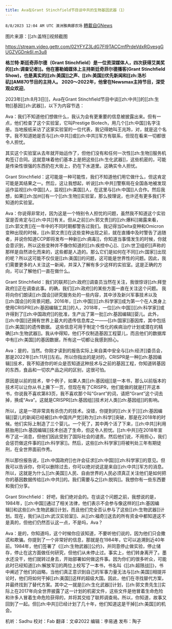 ```yaml
---
title: Ava在Grant Stinchfield节目谈中共的生物基因武器（1）
---
```

`8/8/2023 12:04 AM UTC 澳洲雅典娜农场` [轉載自GNews](https://gnews.org/articles/1533969)

图片来源：[[zh:盖特]]视频截图

https://stream.video.gettr.com/02YFYZ3LdG7Fl9TACCmfPrdeVdxRGvesgGUGZVGDnk6I.m3u8

**格兰特·斯廷奇菲尔德（Grant Stinchfield）是一位资深媒体人，四次获得艾美奖的[[zh:调查记者]]。他在塞勒姆媒体上主持斯廷奇菲尔德播客(Grant Stinchfield Show)，也是真实的[[zh:美国]]之声、[[zh:美国]]优先新闻和[[zh:洛杉矶]]AM870节目的主持人。 2020～2022年，他曾在Newsmax主持节目，深受观众欢迎**。

2023年[[zh:8月3日]]，Ava在Grant Stinchfield节目中谈[[zh:中共]]的[[zh:生物]]基因[[zh:武器]]，以下为内容节选：


Ava：我们不知道他们想做什么，我认为会有更重要的信息被披露出来。但有一点，他们检查了这个实验室，它叫Prestige Biotech，用几个[[zh:中国]]名字注册。当地报纸采访了这家实验室的一位代表，我记得她叫王兆玲，对，就是这个名字。我不知道她是否与[[zh:中共]]或[[zh:中共]]军方有联系，但现在看来一切都很令人担忧。

其实这个实验室从去年就开始运作了，但他们没有和任何一次性[[zh:生物]]服务机构签订合同。这就意味着他们基本上是把这些[[zh:生化武器]]，这些机密的，可能是传染性很强的东西扔在大街上，扔在下水道里。这确实令人担忧。

Grant Stinchfield：这可能是一种可能性，我们不知道他们用它做什么，但这肯定可能是其结果之一。然后，这让我想起，听说[[zh:中共]]警察局在全国各地被发现运作监视[[zh:中国]]人，监视[[zh:美国]]人，在这里与[[zh:中国]]人合作。然后我想，如果[[zh:加州]]有一个[[zh:生物]]实验室，那么按理说，也许还有更多我们不知道的实验室。

Ava：你说得非常对，因为这是一个特别令人担忧的问题，虽然我不知道这个实验室是否肯定与[[zh:中共]]有关。但从之前[[zh:郭文贵]]的[[zh:爆料]]揭露来看，[[zh:郭文贵]]在一年中的不同时期都警告过我们。我记得当Delta变种和Omicron变种出现的时候，[[zh:郭文贵]]在这些变种出现之前，就在直播中及时警告了追随者，并说你知道CCP即将发布一种新[[zh:病毒]]，你知道当事情发生的时候，你就会意识到，所以这些变种并不像你知道的[[zh:疾控中心]]、[[zh:世卫组织]]声称的那样是自然进化而来的，这些都是人造的。那么它们是如何在不同[[zh:国家]]出现的呢？所以这可能不仅仅是[[zh:美国]]的问题，这可能是世界性的问题。因此，我们需要更多的人关注这一新闻，并深入了解有多少这样的实验室。这是正确的方向，可以了解他们一直在做什么。

Grant Stinchfield：我们的联邦[[zh:政府]]调查员当然在关注，我很惊讶[[zh:拜登政府]]正在调查此事。的确，我们[[zh:政府]]的某些方面一直在关注这个问题。 我将向你们朗读[[zh:国会]]研究服务处的一些内容，其中涉及新兴军事技术以及[[zh:国会]]的背景问题。2016年，[[zh:中国]][[zh:科学家]]成为第一个在人类身上使用CRISPR[[zh:基因编辑工具]]的人，2018年，一位[[zh:中国]][[zh:科学家]]或许得到了[[zh:中国政府]]的批准，生产出了第一批[[zh:基因编辑]]婴儿。此外，[[zh:中国]]还拥有世界上最大的遗传信息库之一——[[zh:国家]]基因库，其中包括[[zh:美国]]的遗传数据。 这些信息可用于制定个性化的疾病治疗计划或潜在的精确[[zh:生物武器]]。我从中得知，他们不仅制造基因工程婴儿，而且他们的数据库中有[[zh:美国]]的基因数据，所有这一切都让我感到担心。

Ava：是的，当然。你刚才读到的报告实际上来自美中安全与[[zh:经济]]委员会，那是2022年[[zh:11月]]左右。所以你指出的是对的，CRISPR是一种[[zh:基因编辑]]技术，我不知道你的听众是否知道这种技术与之前的基因工程，你知道转基因的东西，食品和一切农产品之间的区别，这很可怕。

原因是以前的技术，举个例子，如果人类[[zh:基因组]]是一本书，那么以前版本的技术可以让你从书上撕下一页，但现在有了CRISPR，他们能做的就是打开这本书，你说我不喜欢第83页，我不喜欢那个叫“Grant”的词，请把“Grant”这个词去掉，换成“Ava”。这就是CRISPR[[zh:基因组]]技术对人类[[zh:基因组]]的影响。

所以，这是一项非常具有杀伤力的技术。没错，你提到的[[zh:关于]][[zh:基因编辑]]婴儿的新闻已经被[[zh:中国共产党]]称为[[zh:科学]]突破，那是在2018年的时候。他们实际上制造了三个婴儿。一个死了，其中两个活了下来，[[zh:中共]]利用胚胎用[[zh:基因编辑]]技术创造了生命，但这令人担忧。[[zh:中共]]在2018年宣布了这一消息，但他们因此受到了国际社会的谴责。然后他们说，不用担心，我们会惩罚做这件事的[[zh:科学家]]。然后，这些[[zh:科学家]]将被判处三年有期徒刑，在全世界面前作秀。

所以那份报告说，[[zh:中国政府]]也许会征求[[zh:中国]][[zh:科学家]]的意见。但我可以告诉你，你可以删除过去，你可以绝对说这是来自[[zh:中共]]军方的消息。所以，这就是为什么[[zh:美国]]人民、自由世界的人民必须真正关注他们是如何把你的基因数据传给[[zh:中共]]的。我们需要与之[[zh:脱钩]]。我想你有一些东西要和我们分享。

Grant Stinchfield： 好吧，我们绝对会的。在谈这个问题之前，我想说的是，1984年，[[zh:中国]]通过了相关法律，他们表示不会参与像这样的[[zh:基因编辑]]和这些[[zh:生物武器]]计划，而且他们完全否认参与了这些[[zh:生物武器]]计划。现在，我们从[[zh:武汉实验室]]、从[[zh:福奇]]送去的所有资金中都知道这不是真的，但他们仍然否认这一点，不是吗，Ava？

Ava：是的，你知道吗，这个时候你应该知道，不要听他们说的，因为他们只会撒谎和欺骗。你提到了一个非常好的信息，那就是在1984年，它可以追溯到近40年前。1984年，他们签署了《[[zh:生物武器]]公约》，并同意停止做实验，停止储存，停止在这方面做任何研究，但他们从未停止过。事实上，他们转身离开了。墨水还没干，他们就转过身去，开始部署如何做这件事。因为你们的很多听众，可能此时已经知道[[zh:解放军]]的两位上校写了一本书，书名叫《[[zh:超限战]]》，书中阐述了他们的战略，当他们真正意识到自己的军事力量无法与[[zh:美国]]相提并论时，他们将如何干掉[[zh:美国]]这样的超级大国。因此，他们在寻找替代方案，并最终找到了替代方案。其中之一就是[[zh:生化武器]]计划，[[zh:郭文贵先生]]实际上在2017年向全世界披露了这一计划的机密文件，这些文件是他冒着生命危险和许多人冒着生命危险获得的，并将其交给了联邦调查局。所以，你知道，故事又回到了一起。但[[zh:中共]]已经计划了几十年，他们知道这是干掉[[zh:美国]]的机会。

机听：Sadhu  校对：Fab  翻译：文卓2022  编辑：李易通   发布：陶子 





